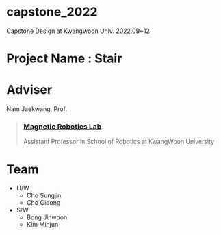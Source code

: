 # capstone_2022

Capstone Design at Kwangwoon Univ. 2022.09~12

# Project Name : Stair

# Adviser

Nam Jaekwang, Prof.
> ### [Magnetic Robotics Lab](https://sites.google.com/view/magnetic-robotics/home?authuser=0)
> Assistant Professor in School of Robotics at KwangWoon University

# Team

- H/W
  - Cho Sungjin
  - Cho Gidong
- S/W
  - Bong Jinwoon
  - Kim Minjun
  
 
